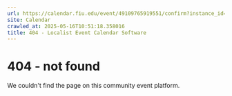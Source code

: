 ```yaml
---
url: https://calendar.fiu.edu/event/49109765919551/confirm?instance_id=49109765953365&return=https%3A%2F%2Fcalendar.fiu.edu%2Fthefrost
site: Calendar
crawled_at: 2025-05-16T10:51:18.358016
title: 404 - Localist Event Calendar Software
---
```


# 404 - not found
We couldn't find the page on this community event platform.
